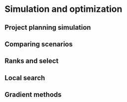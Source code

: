# Simulation and optimization

## Project planning simulation

## Comparing scenarios

## Ranks and select

## Local search

## Gradient methods


